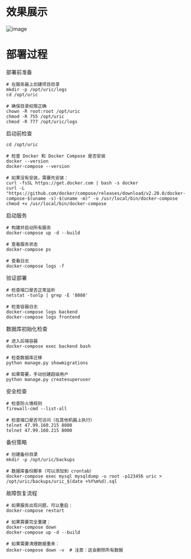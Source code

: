 # 效果展示
![image](https://github.com/user-attachments/assets/09431bef-ab04-4e54-b774-2d1982192410)







# 部署过程

部署前准备

```
# 在服务器上创建项目目录
mkdir -p /opt/uric/logs
cd /opt/uric

# 确保目录权限正确
chown -R root:root /opt/uric
chmod -R 755 /opt/uric
chmod -R 777 /opt/uric/logs
```

启动前检查

```
cd /opt/uric

# 检查 Docker 和 Docker Compose 是否安装
docker --version
docker-compose --version

# 如果没有安装，需要先安装：
curl -fsSL https://get.docker.com | bash -s docker
curl -L "https://github.com/docker/compose/releases/download/v2.20.0/docker-compose-$(uname -s)-$(uname -m)" -o /usr/local/bin/docker-compose
chmod +x /usr/local/bin/docker-compose
```

启动服务

```
# 构建并启动所有服务
docker-compose up -d --build

# 查看服务状态
docker-compose ps

# 查看日志
docker-compose logs -f
```

验证部署

```
# 检查端口是否正常监听
netstat -tunlp | grep -E '8080'

# 检查容器日志
docker-compose logs backend
docker-compose logs frontend
```

数据库初始化检查

```
# 进入后端容器
docker-compose exec backend bash

# 检查数据库迁移
python manage.py showmigrations

# 如果需要，手动创建超级用户
python manage.py createsuperuser
```

安全检查

```
# 检查防火墙规则
firewall-cmd --list-all

# 检查端口是否可访问（在其他机器上执行）
telnet 47.99.160.215 8080
telnet 47.99.160.215 8000
```

备份策略

```
# 创建备份目录
mkdir -p /opt/uric/backups

# 数据库备份脚本（可以添加到 crontab）
docker-compose exec mysql mysqldump -u root -p123456 uric > /opt/uric/backups/uric_$(date +%Y%m%d).sql
```

故障恢复流程

```
# 如果服务出现问题，可以重启：
docker-compose restart

# 如果需要完全重建：
docker-compose down
docker-compose up -d --build

# 如果需要清理数据重来：
docker-compose down -v  # 注意：这会删除所有数据
```

